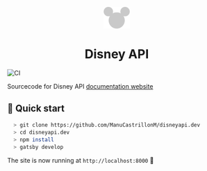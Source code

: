 <p align="center">
  <a href="https://www.disneyapi.dev">
    <img src="./src/images/mickey-silhouette.svg" width="60" />
  </a>
</p>
<h1 align="center">
  Disney API
</h1>

![CI](https://github.com/ManuCastrillonM/disneyapi.dev/workflows/CI/badge.svg)

Sourcecode for Disney API [documentation website](https://www.disneyapi.dev)

## 🚀 Quick start

```bash
  > git clone https://github.com/ManuCastrillonM/disneyapi.dev
  > cd disneyapi.dev
  > npm install
  > gatsby develop
```

The site is now running at `http://localhost:8000` 🎉
